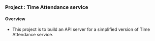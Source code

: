 ### Project : Time Attendance service

#### Overview
 - This project is to build an API server for a simplified version of Time Attendance service.
